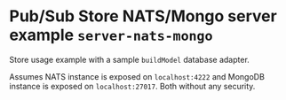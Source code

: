 # Pub/Sub Store NATS/Mongo server example `server-nats-mongo`

Store usage example with a sample `buildModel` database adapter.

Assumes NATS instance is exposed on `localhost:4222` and MongoDB instance is exposed on `localhost:27017`. Both without any security.
